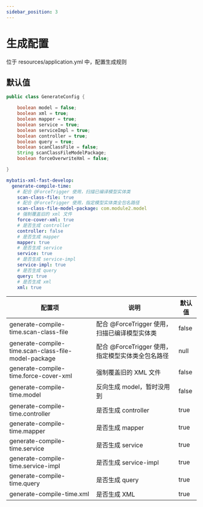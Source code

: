 ```yaml
---
sidebar_position: 3
---
```


# 生成配置

位于 resources/application.yml 中，配置生成规则

## 默认值

```java
public class GenerateConfig {

    boolean model = false;
    boolean xml = true;
    boolean mapper = true;
    boolean service = true;
    boolean serviceImpl = true;
    boolean controller = true;
    boolean query = true;
    boolean scanClassFile = false;
    String scanClassFileModelPackage;
    boolean forceOverwriteXml = false;

}
```

```yaml
mybatis-xml-fast-develop:
  generate-compile-time:
    # 配合 @ForceTrigger 使用，扫描已编译模型实体类
    scan-class-file: true
    # 配合 @ForceTrigger 使用，指定模型实体类全包名路径
    scan-class-file-model-package: com.module2.model
    # 强制覆盖旧的 xml 文件
    force-cover-xml: true
    # 是否生成 controller
    controller: false
    # 是否生成 mapper
    mapper: true
    # 是否生成 service
    service: true
    # 是否生成 service-impl
    service-impl: true
    # 是否生成 query
    query: true
    # 是否生成 xml
    xml: true
```

| 配置项                                                 | 说明                               | 默认值   |
|-----------------------------------------------------|----------------------------------|-------|
| generate-compile-time.scan-class-file               | 配合 @ForceTrigger 使用，扫描已编译模型实体类   | false |
| generate-compile-time.scan-class-file-model-package | 配合 @ForceTrigger 使用，指定模型实体类全包名路径 | null  |
| generate-compile-time.force-cover-xml               | 强制覆盖旧的 XML 文件                    | false |
| generate-compile-time.model                         | 反向生成 model，暂时没用到                 | false |
| generate-compile-time.controller                    | 是否生成 controller                  | true  |
| generate-compile-time.mapper                        | 是否生成 mapper                      | true  |
| generate-compile-time.service                       | 是否生成 service                     | true  |
| generate-compile-time.service-impl                  | 是否生成 service-impl                | true  |
| generate-compile-time.query                         | 是否生成 query                       | true  |
| generate-compile-time.xml                           | 是否生成 XML                         | true  |